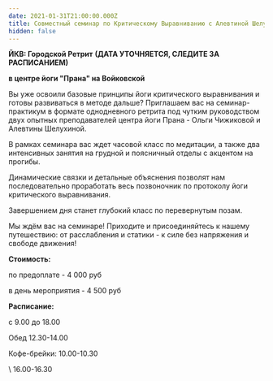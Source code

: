 ```yaml
---
date: 2021-01-31T21:00:00.000Z
title: Совместный семинар по Критическому Выравниванию с Алевтиной Шелухиной
hidden: false
---
```

**ЙКВ: Городской Ретрит** **(ДАТА УТОЧНЯЕТСЯ, СЛЕДИТЕ ЗА РАСПИСАНИЕМ)**

**в центре йоги "Прана" на Войковской**

Вы уже освоили базовые принципы йоги критического выравнивания и готовы развиваться в методе дальше?  Приглашаем вас на семинар-практикум в формате однодневного ретрита под чутким руководством двух опытных преподавателей центра йоги Прана - Ольги Чижиковой и Алевтины Шелухиной. 

В рамках семинара вас ждет часовой класс по медитации, а также два интенсивных занятия на грудной и поясничный отделы с акцентом на прогибы.

Динамические связки и детальные объяснения позволят нам последовательно проработать весь позвоночник по протоколу йоги критического выравнивания.

Завершением дня станет глубокий класс по перевернутым позам.

Мы ждём вас на семинаре! Приходите и присоединяйтесь к нашему путешествию: от расслабления и статики - к силе без напряжения и свободе движения!

**Стоимость:**

по предоплате - 4 000 руб

в день мероприятия - 4 500 руб

**Расписание:**

с 9.00 до 18.00  

Обед  12.30-14.00 

Кофе-брейки: 10.00-10.30

\    16.00-16.30